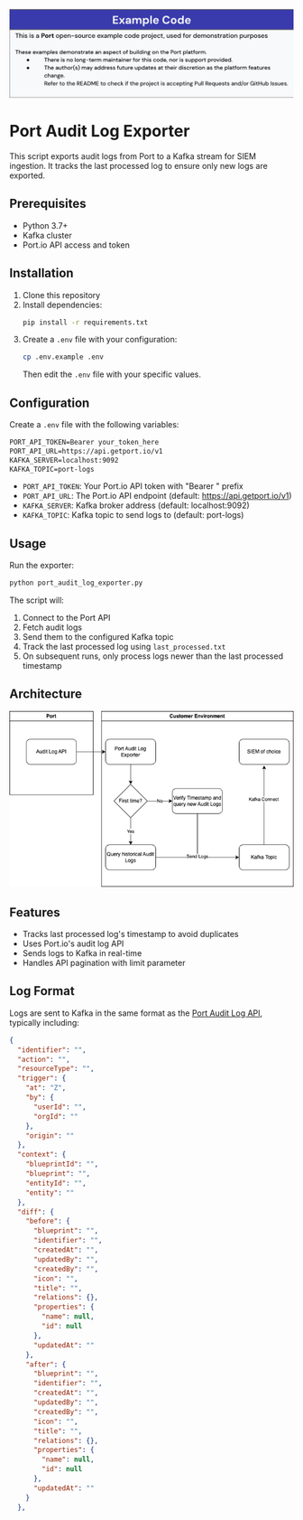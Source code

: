 ![port-oss-category](https://github.com/port-experimental/oss-images/blob/main/example-code.png)

# Port Audit Log Exporter

This script exports audit logs from Port to a Kafka stream for SIEM ingestion. It tracks the last processed log to ensure only new logs are exported.

## Prerequisites

- Python 3.7+
- Kafka cluster
- Port.io API access and token

## Installation

1. Clone this repository
2. Install dependencies:
   ```bash
   pip install -r requirements.txt
   ```
3. Create a `.env` file with your configuration:
   ```bash
   cp .env.example .env
   ```
   Then edit the `.env` file with your specific values.

## Configuration

Create a `.env` file with the following variables:

```
PORT_API_TOKEN=Bearer your_token_here
PORT_API_URL=https://api.getport.io/v1
KAFKA_SERVER=localhost:9092
KAFKA_TOPIC=port-logs
```

- `PORT_API_TOKEN`: Your Port.io API token with "Bearer " prefix
- `PORT_API_URL`: The Port.io API endpoint (default: https://api.getport.io/v1)
- `KAFKA_SERVER`: Kafka broker address (default: localhost:9092)
- `KAFKA_TOPIC`: Kafka topic to send logs to (default: port-logs)

## Usage

Run the exporter:
```bash
python port_audit_log_exporter.py
```

The script will:
1. Connect to the Port API
2. Fetch audit logs
3. Send them to the configured Kafka topic
4. Track the last processed log using `last_processed.txt`
5. On subsequent runs, only process logs newer than the last processed timestamp

## Architecture
![architecture](https://github.com/port-experimental/audit-logs-to-kafka/blob/main/architecture.png)

## Features

- Tracks last processed log's timestamp to avoid duplicates
- Uses Port.io's audit log API
- Sends logs to Kafka in real-time
- Handles API pagination with limit parameter

## Log Format

Logs are sent to Kafka in the same format as the [Port Audit Log API](https://docs.port.io/api-reference/get-audit-logs/), typically including:
```json
{
  "identifier": "",
  "action": "",
  "resourceType": "",
  "trigger": {
    "at": "Z",
    "by": {
      "userId": "",
      "orgId": ""
    },
    "origin": ""
  },
  "context": {
    "blueprintId": "",
    "blueprint": "",
    "entityId": "",
    "entity": ""
  },
  "diff": {
    "before": {
      "blueprint": "",
      "identifier": "",
      "createdAt": "",
      "updatedBy": "",
      "createdBy": "",
      "icon": "",
      "title": "",
      "relations": {},
      "properties": {
        "name": null,
        "id": null
      },
      "updatedAt": ""
    },
    "after": {
      "blueprint": "",
      "identifier": "",
      "createdAt": "",
      "updatedBy": "",
      "createdBy": "",
      "icon": "",
      "title": "",
      "relations": {},
      "properties": {
        "name": null,
        "id": null
      },
      "updatedAt": ""
    }
  },
```

